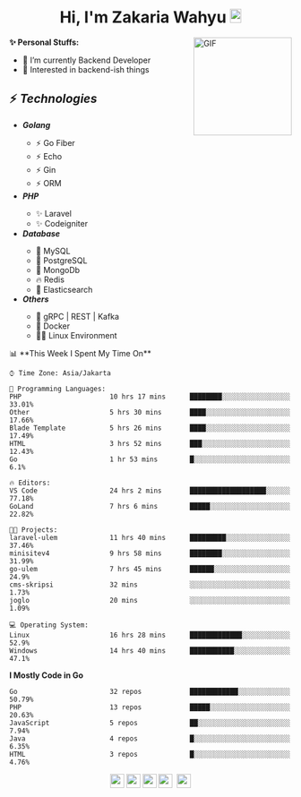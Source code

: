 <h1 align="center">Hi, I'm Zakaria Wahyu <img src="https://github.com/TheDudeThatCode/TheDudeThatCode/blob/master/Assets/Hi.gif" width="20px" height="25px"></h1>

<img align="right" alt="GIF" height="175px" src="https://www.nayakapratama.co.id/wp-content/uploads/2019/07/Website-Maintenance.gif" />

**✨ Personal Stuffs:**
- 🔭 I’m currently Backend Developer
- 🌱 Interested in backend-ish things

<h2>⚡ <i>Technologies</i></h2>
<ul>
<li><strong><i>Golang</i></strong></li>
  <ul>
    <li>⚡ Go Fiber</li>
    <li>⚡ Echo</li>
    <li>⚡ Gin</li>
    <li>⚡ ORM</li>
  </ul>
<li><strong><i>PHP</i></strong></li>
  <ul>
    <li>✨ Laravel</li>
    <li>✨ Codeigniter</li>
  </ul>
<li><strong><i>Database</i></strong></li>
  <ul>
    <li>🐬 MySQL</li>
    <li>🐘 PostgreSQL</li>
    <li>🍃 MongoDb</li>
    <li>🔥 Redis</li>
    <li>🔎 Elasticsearch</li>
  </ul>
  <li><strong><i>Others</i></strong></li>
  <ul>
    <li>💫 gRPC | REST | Kafka</li>
    <li>🐳 Docker</li>
    <li>👨‍💻 Linux Environment</li>
  </ul>
</ul>
<!--START_SECTION:waka-->
📊 **This Week I Spent My Time On** 

```text
⌚︎ Time Zone: Asia/Jakarta

💬 Programming Languages: 
PHP                      10 hrs 17 mins      ████████░░░░░░░░░░░░░░░░░   33.01% 
Other                    5 hrs 30 mins       ████░░░░░░░░░░░░░░░░░░░░░   17.66% 
Blade Template           5 hrs 26 mins       ████░░░░░░░░░░░░░░░░░░░░░   17.49% 
HTML                     3 hrs 52 mins       ███░░░░░░░░░░░░░░░░░░░░░░   12.43% 
Go                       1 hr 53 mins        █░░░░░░░░░░░░░░░░░░░░░░░░   6.1%

🔥 Editors: 
VS Code                  24 hrs 2 mins       ███████████████████░░░░░░   77.18% 
GoLand                   7 hrs 6 mins        █████░░░░░░░░░░░░░░░░░░░░   22.82%

🐱‍💻 Projects: 
laravel-ulem             11 hrs 40 mins      █████████░░░░░░░░░░░░░░░░   37.46% 
minisitev4               9 hrs 58 mins       ████████░░░░░░░░░░░░░░░░░   31.99% 
go-ulem                  7 hrs 45 mins       ██████░░░░░░░░░░░░░░░░░░░   24.9% 
cms-skripsi              32 mins             ░░░░░░░░░░░░░░░░░░░░░░░░░   1.73% 
joglo                    20 mins             ░░░░░░░░░░░░░░░░░░░░░░░░░   1.09%

💻 Operating System: 
Linux                    16 hrs 28 mins      █████████████░░░░░░░░░░░░   52.9% 
Windows                  14 hrs 40 mins      ███████████░░░░░░░░░░░░░░   47.1%

```

**I Mostly Code in Go** 

```text
Go                       32 repos            ████████████░░░░░░░░░░░░░   50.79% 
PHP                      13 repos            █████░░░░░░░░░░░░░░░░░░░░   20.63% 
JavaScript               5 repos             ██░░░░░░░░░░░░░░░░░░░░░░░   7.94% 
Java                     4 repos             █░░░░░░░░░░░░░░░░░░░░░░░░   6.35% 
HTML                     3 repos             █░░░░░░░░░░░░░░░░░░░░░░░░   4.76%

```



<!--END_SECTION:waka-->

<p align="center">
<a href="https://www.linkedin.com/in/zakariawahyu" target="_blank"><img src="https://img.shields.io/badge/linkedin-%230077B5.svg?&style=for-the-badge&logo=linkedin&logoColor=white" height=25></a>
<a href="https://medium.com/@zakariawahyu" target="_blank"><img src="https://img.shields.io/badge/Medium-12100E?style=for-the-badge&logo=medium&logoColor=white" height=25></a>
<a href="https://medium.com/@zakariawahyu" target="_blank"><img src="https://img.shields.io/badge/Portfolio-2300843e?style=for-the-badge&logo=About.me&logoColor=white" height=25></a>
<a href="https://www.twitter.com/_zakariawahyu" target="_blank"><img src="https://img.shields.io/badge/twitter-%231DA1F2.svg?&style=for-the-badge&logo=twitter&logoColor=white" height=25></a> 
<a href="https://www.instagram.com/_zakariawahyu" target="_blank"><img src="https://img.shields.io/badge/instagram-%23E4405F.svg?&style=for-the-badge&logo=instagram&logoColor=white" height=25></a>
